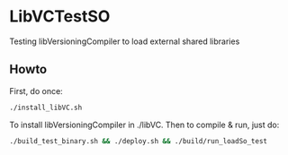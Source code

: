 # LibVCTestSO

Testing libVersioningCompiler to load external shared libraries

## Howto

First, do once:

```bash
./install_libVC.sh
```

To install libVersioningCompiler in ./libVC. Then to compile & run, just do:

```bash
./build_test_binary.sh && ./deploy.sh && ./build/run_loadSo_test
```
